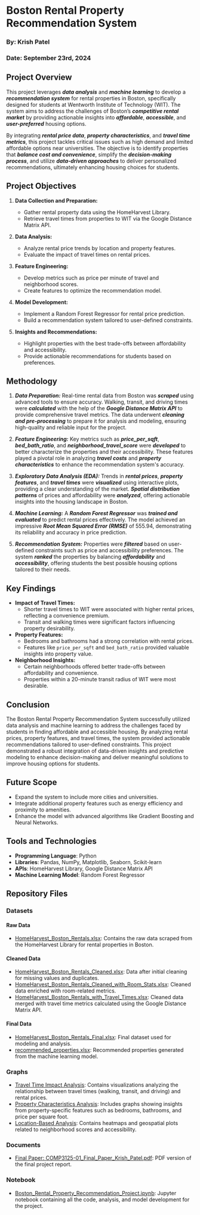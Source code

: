 # Boston Rental Property Recommendation System
### By: Krish Patel
### Date: September 23rd, 2024

## Project Overview
This project leverages ***data analysis*** and ***machine learning*** to develop a ***recommendation system*** for rental properties in Boston, specifically designed for students at Wentworth Institute of Technology (WIT). The system aims to address the challenges of Boston’s ***competitive rental market*** by providing actionable insights into ***affordable***, ***accessible***, and ***user-preferred*** housing options.

By integrating ***rental price data***, ***property characteristics***, and ***travel time metrics***, this project tackles critical issues such as high demand and limited affordable options near universities. The objective is to identify properties that ***balance cost and convenience***, simplify the ***decision-making process***, and utilize ***data-driven approaches*** to deliver personalized recommendations, ultimately enhancing housing choices for students.

## Project Objectives
1. **Data Collection and Preparation:**
   - Gather rental property data using the HomeHarvest Library.
   - Retrieve travel times from properties to WIT via the Google Distance Matrix API.

2. **Data Analysis:**
   - Analyze rental price trends by location and property features.
   - Evaluate the impact of travel times on rental prices.

3. **Feature Engineering:**
   - Develop metrics such as price per minute of travel and neighborhood scores.
   - Create features to optimize the recommendation model.

4. **Model Development:**
   - Implement a Random Forest Regressor for rental price prediction.
   - Build a recommendation system tailored to user-defined constraints.

5. **Insights and Recommendations:**
   - Highlight properties with the best trade-offs between affordability and accessibility.
   - Provide actionable recommendations for students based on preferences.
  
## Methodology
1. **_Data Preparation:_** Real-time rental data from Boston was **_scraped_** using advanced tools to ensure accuracy. Walking, transit, and driving times were **_calculated_** with the help of the **_Google Distance Matrix API_** to provide comprehensive travel metrics. The data underwent **_cleaning and pre-processing_** to prepare it for analysis and modeling, ensuring high-quality and reliable input for the project.

2. **_Feature Engineering:_** Key metrics such as **_price_per_sqft_**, **_bed_bath_ratio_**, and **_neighborhood_travel_score_** were **_developed_** to better characterize the properties and their accessibility. These features played a pivotal role in analyzing **_travel costs_** and **_property characteristics_** to enhance the recommendation system's accuracy.

3. **_Exploratory Data Analysis (EDA):_**  Trends in **_rental prices_**, **_property features_**, and **_travel times_** were **_visualized_** using interactive plots, providing a clear understanding of the market. **_Spatial distribution patterns_** of prices and affordability were **_analyzed_**, offering actionable insights into the housing landscape in Boston.

4. **_Machine Learning:_** A **_Random Forest Regressor_** was **_trained and evaluated_** to predict rental prices effectively. The model achieved an impressive **_Root Mean Squared Error (RMSE)_** of 555.94, demonstrating its reliability and accuracy in price prediction.

5. **_Recommendation System:_** Properties were **_filtered_** based on user-defined constraints such as price and accessibility preferences. The system **_ranked_** the properties by balancing **_affordability_** and **_accessibility_**, offering students the best possible housing options tailored to their needs.

## Key Findings
- **Impact of Travel Times:**
  - Shorter travel times to WIT were associated with higher rental prices, reflecting a convenience premium.
  - Transit and walking times were significant factors influencing property desirability.
- **Property Features:**
  - Bedrooms and bathrooms had a strong correlation with rental prices.
  - Features like `price_per_sqft` and `bed_bath_ratio` provided valuable insights into property value.
- **Neighborhood Insights:**
  - Certain neighborhoods offered better trade-offs between affordability and convenience.
  - Properties within a 20-minute transit radius of WIT were most desirable.
 
 ## Conclusion
The Boston Rental Property Recommendation System successfully utilized data analysis and machine learning to address the challenges faced by students in finding affordable and accessible housing. By analyzing rental prices, property features, and travel times, the system provided actionable recommendations tailored to user-defined constraints. This project demonstrated a robust integration of data-driven insights and predictive modeling to enhance decision-making and deliver meaningful solutions to improve housing options for students.

## Future Scope
- Expand the system to include more cities and universities.
- Integrate additional property features such as energy efficiency and proximity to amenities.
- Enhance the model with advanced algorithms like Gradient Boosting and Neural Networks.

## Tools and Technologies
- **Programming Language**: Python
- **Libraries**: Pandas, NumPy, Matplotlib, Seaborn, Scikit-learn
- **APIs**: HomeHarvest Library, Google Distance Matrix API
- **Machine Learning Model**: Random Forest Regressor

## Repository Files

### Datasets

#### Raw Data
- [HomeHarvest_Boston_Rentals.xlsx](https://github.com/patelk1833/Boston-Rental-Property-Recommendation-System/tree/main/datasets/raw): Contains the raw data scraped from the HomeHarvest Library for rental properties in Boston.

#### Cleaned Data
- [HomeHarvest_Boston_Rentals_Cleaned.xlsx](https://github.com/patelk1833/Boston-Rental-Property-Recommendation-System/tree/main/datasets/cleaned): Data after initial cleaning for missing values and duplicates.
- [HomeHarvest_Boston_Rentals_Cleaned_with_Room_Stats.xlsx](https://github.com/patelk1833/Boston-Rental-Property-Recommendation-System/tree/main/datasets/cleaned): Cleaned data enriched with room-related metrics.
- [HomeHarvest_Boston_Rentals_with_Travel_Times.xlsx](https://github.com/patelk1833/Boston-Rental-Property-Recommendation-System/tree/main/datasets/cleaned): Cleaned data merged with travel time metrics calculated using the Google Distance Matrix API.

#### Final Data
- [HomeHarvest_Boston_Rentals_Final.xlsx](https://github.com/patelk1833/Boston-Rental-Property-Recommendation-System/tree/main/datasets/final): Final dataset used for modeling and analysis.
- [recommended_properties.xlsx](https://github.com/patelk1833/Boston-Rental-Property-Recommendation-System/tree/main/datasets/final): Recommended properties generated from the machine learning model.

### Graphs
- [Travel Time Impact Analysis](https://github.com/patelk1833/Boston-Rental-Property-Recommendation-System/tree/main/graphs): Contains visualizations analyzing the relationship between travel times (walking, transit, and driving) and rental prices.
- [Property Characteristics Analysis](https://github.com/patelk1833/Boston-Rental-Property-Recommendation-System/tree/main/graphs): Includes graphs showing insights from property-specific features such as bedrooms, bathrooms, and price per square foot.
- [Location-Based Analysis](https://github.com/patelk1833/Boston-Rental-Property-Recommendation-System/tree/main/graphs): Contains heatmaps and geospatial plots related to neighborhood scores and accessibility.

### Documents
- [Final Paper: COMP3125-01_Final_Paper_Krish_Patel.pdf](https://github.com/patelk1833/Boston-Rental-Property-Recommendation-System/blob/main/documents/Final%20Paper_Krish%20Patel.pdf): PDF version of the final project report.

### Notebook
- [Boston_Rental_Property_Recommendation_Project.ipynb](https://github.com/patelk1833/Boston-Rental-Property-Recommendation-System/blob/main/notebook/Boston_Rental_Property_Recommendation_Project.ipynb): Jupyter notebook containing all the code, analysis, and model development for the project.







